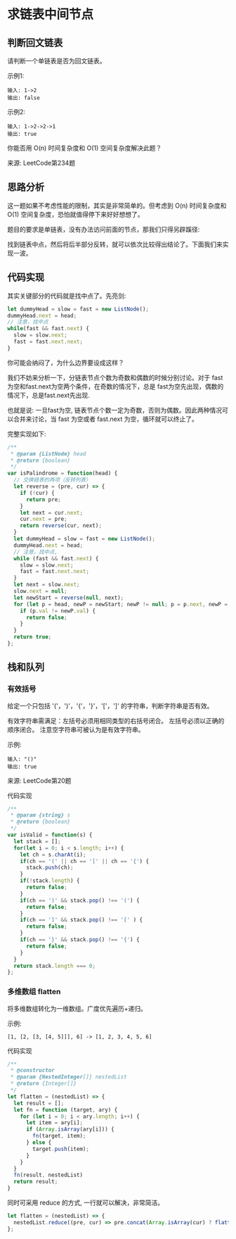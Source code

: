 # 求链表中间节点

## 判断回文链表

请判断一个单链表是否为回文链表。

示例1:

    输入: 1->2
    输出: false

示例2:

    输入: 1->2->2->1
    输出: true

你能否用 O(n) 时间复杂度和 O(1) 空间复杂度解决此题？

来源: LeetCode第234题

## 思路分析

这一题如果不考虑性能的限制，其实是非常简单的。但考虑到 O(n) 时间复杂度和 O(1) 空间复杂度，恐怕就值得停下来好好想想了。

题目的要求是单链表，没有办法访问前面的节点，那我们只得另辟蹊径:

找到链表中点，然后将后半部分反转，就可以依次比较得出结论了。下面我们来实现一波。

## 代码实现

其实关键部分的代码就是找中点了。先亮剑:

```js
let dummyHead = slow = fast = new ListNode();
dummyHead.next = head;
// 注意，找中点
while(fast && fast.next) {
  slow = slow.next;
  fast = fast.next.next;
}
```

你可能会纳闷了，为什么边界要设成这样？

我们不妨来分析一下，分链表节点个数为奇数和偶数的时候分别讨论。对于 fast 为空和fast.next为空两个条件，在奇数的情况下，总是 fast为空先出现，偶数的情况下，总是fast.next先出现.

也就是说: 一旦fast为空, 链表节点个数一定为奇数，否则为偶数。因此两种情况可以合并来讨论，当 fast 为空或者 fast.next 为空，循环就可以终止了。

完整实现如下:

~~~js
/**
 * @param {ListNode} head
 * @return {boolean}
 */
var isPalindrome = function(head) {
  // 交换链表的两项（反转列表）
  let reverse = (pre, cur) => {
    if (!cur) {
      return pre;
    }
    let next = cur.next;
    cur.next = pre;
    return reverse(cur, next);
  }
  let dummyHead = slow = fast = new ListNode();
  dummyHead.next = head;
  // 注意，找中点,
  while (fast && fast.next) {
    slow = slow.next;
    fast = fast.next.next;
  }
  let next = slow.next;
  slow.next = null;
  let newStart = reverse(null, next);
  for (let p = head, newP = newStart; newP != null; p = p.next, newP = newP.next) {
    if (p.val != newP.val) {
      return false;
    }
  }
  return true;
};
~~~



## 栈和队列

### 有效括号

给定一个只包括 '('，')'，'{'，'}'，'['，']' 的字符串，判断字符串是否有效。

有效字符串需满足：左括号必须用相同类型的右括号闭合。 左括号必须以正确的顺序闭合。 注意空字符串可被认为是有效字符串。

示例:

    输入: "()"
    输出: true
来源: LeetCode第20题

代码实现

```js
/**
 * @param {string} s
 * @return {boolean}
 */
var isValid = function(s) {
  let stack = [];
  for(let i = 0; i < s.length; i++) {
    let ch = s.charAt(i);
    if(ch == '(' || ch == '[' || ch == '{') {
      stack.push(ch);
    }
    if(!stack.length) {
      return false;
    }
    if(ch == ')' && stack.pop() !== '(') {
      return false;
    }
    if(ch == ']' && stack.pop() !== '[' ) {
      return false;
    }
    if(ch == '}' && stack.pop() !== '{') {
      return false;
    }
  }
  return stack.length === 0;
};
```

### 多维数组 flatten

将多维数组转化为一维数组。广度优先遍历+递归。

示例:

    [1, [2, [3, [4, 5]]], 6] -> [1, 2, 3, 4, 5, 6]

代码实现

```js
/**
 * @constructor
 * @param {NestedInteger[]} nestedList
 * @return {Integer[]}
 */
let flatten = (nestedList) => {
  let result = [];
  let fn = function (target, ary) {
    for (let i = 0; i < ary.length; i++) {
      let item = ary[i];
      if (Array.isArray(ary[i])) {
        fn(target, item);
      } else {
        target.push(item);
      }
    }
  }
  fn(result, nestedList)
  return result;
}
```

同时可采用 reduce 的方式, 一行就可以解决，非常简洁。

~~~js
let flatten = (nestedList) => {
  nestedList.reduce((pre, cur) => pre.concat(Array.isArray(cur) ? flatten(cur): cur), []);
};
~~~


